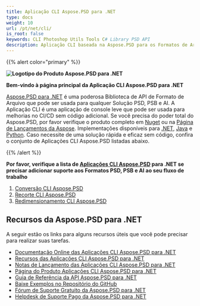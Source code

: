 ```yaml
---
title: Aplicação CLI Aspose.PSD para .NET
type: docs
weight: 10
url: /pt/net/cli/
is_root: false
keywords: CLI Photoshop Utils Tools C# Library PSD API
description: Aplicação CLI baseada na Aspose.PSD para os Formatos de Arquivo do Adobe Photoshop e Adobe Illustrator com Automatização CI/CD. Suporta exportação de PSD, PSB, AI para PDF, TIFF, JPEG, JPEG2000, PNG, GIF e BMP. Não requer a instalação do Adobe Photoshop ou Adobe Illustrator e pode ser executado sem código.
---
```


{{% alert color="primary" %}} 

**![Logotipo do Produto Aspose.PSD para .NET](home_1.png)**

**Bem-vindo à página principal da Aplicação CLI Aspose.PSD para .NET**

[Aspose.PSD para .NET](/psd/pt/net/) é uma poderosa Biblioteca de API de Formato de Arquivo que pode ser usada para qualquer Solução PSD, PSB e AI. A Aplicação CLI é uma aplicação de console leve que pode ser usada para melhorias no CI/CD sem código adicional. Se você precisa do poder total do Aspose.PSD, por favor verifique o produto completo em [Nuget](https://www.nuget.org/packages/Aspose.PSD) ou na [Página de Lançamentos da Aspose](https://releases.aspose.com/psd/). Implementações disponíveis para [.NET](https://releases.aspose.com/psd/net/), [Java](https://releases.aspose.com/psd/java/) e [Python](https://releases.aspose.com/psd/python-net/). Caso necessite de uma solução rápida e eficaz sem código, confira o conjunto de Aplicações CLI Aspose.PSD listadas abaixo.

{{% /alert %}} 

**Por favor, verifique a lista de [Aplicações CLI Aspose.PSD](/psd/pt/net/cli) para .NET se precisar adicionar suporte aos Formatos PSD, PSB e AI ao seu fluxo de trabalho**

1. [Conversão CLI Aspose.PSD](/psd/pt/net/cli/conversion)
2. [Recorte CLI Aspose.PSD](/psd/pt/net/cli/crop)
3. [Redimensionamento CLI Aspose.PSD](/psd/pt/net/cli/resize)

## **Recursos da Aspose.PSD para .NET**

A seguir estão os links para alguns recursos úteis que você pode precisar para realizar suas tarefas.

- [Documentação Online das Aplicações CLI Aspose.PSD para .NET](/psd/pt/net/cli/)
- [Recursos das Aplicações CLI Aspose.PSD para .NET](/psd/pt/net/cli/features/)
- [Notas de Lançamento das Aplicações CLI Aspose.PSD para .NET](/psd/pt/net/cli/release-notes/)
- [Página do Produto Aplicações CLI Aspose.PSD para .NET](https://products.aspose.com/psd/net)
- [Guia de Referência da API Aspose.PSD para .NET](https://reference.aspose.com/net/psd)
- [Baixe Exemplos no Repositório do GitHub](https://github.com/aspose-psd/CLI-Applications)
- [Fórum de Suporte Gratuito da Aspose.PSD para .NET](https://forum.aspose.com/c/psd)
- [Helpdesk de Suporte Pago da Aspose.PSD para .NET](https://helpdesk.aspose.com/)

